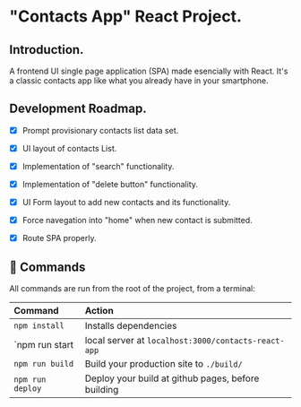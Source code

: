 # "Contacts App" React Project.

## Introduction.

A frontend UI single page application (SPA) made esencially with React.
It's a classic contacts app like what you already have in your smartphone.

## Development Roadmap.

- [x] Prompt provisionary contacts list data set.
- [x] UI layout of contacts List.
- [x] Implementation of "search" functionality.
- [x] Implementation of "delete button" functionality.
- [x] UI Form layout to add new contacts and its functionality.
- [x] Force navegation into "home" when new contact is submitted.
- [x] Route SPA properly.


## 🧞 Commands

All commands are run from the root of the project, from a terminal:

| Command                   | Action                                             |
| :------------------------ | :-----------------------------------------------   |
| `npm install`             | Installs dependencies                              |
| `npm run start            | local server at `localhost:3000/contacts-react-app`|
| `npm run build`           | Build your production site to `./build/`           |
| `npm run deploy`          | Deploy your build at github pages, before building |